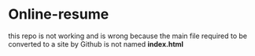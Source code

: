 
# Online-resume

this repo is not working and is wrong because the main file required to be converted to a site by Github is not named <b> index.html </b> 
